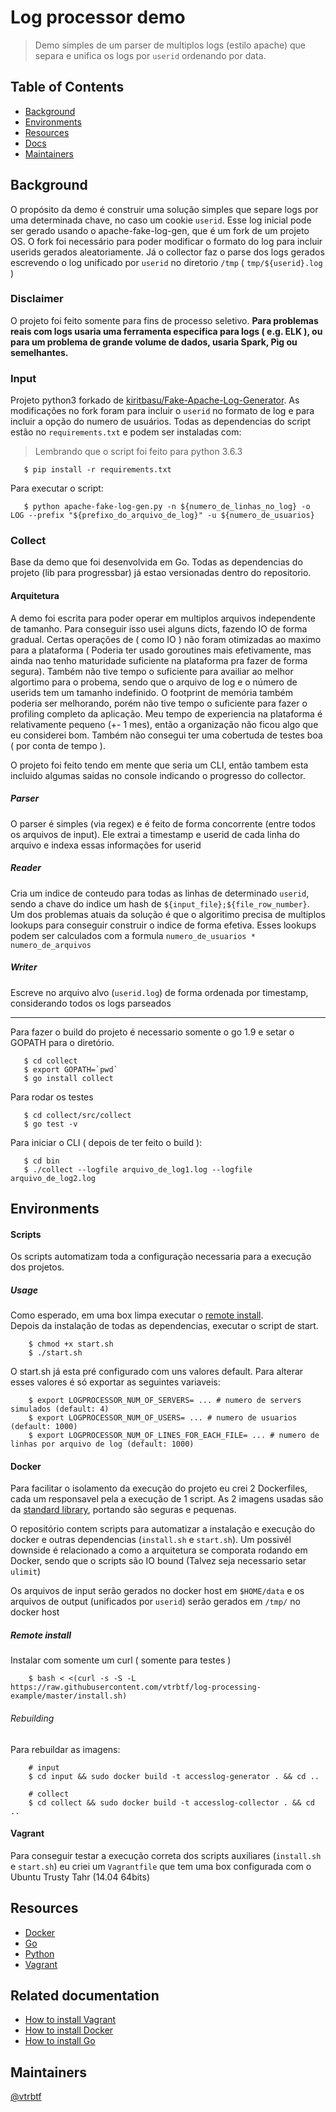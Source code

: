 # Log processor demo

> Demo simples de um parser de multiplos logs (estilo apache) que separa e unifica os logs por `userid` ordenando por data.

## Table of Contents

- [Background](#background)
- [Environments](#environments)
- [Resources](#resources)
- [Docs](#related-documentation)
- [Maintainers](#maintainers)

## Background

O propósito da demo é construir uma solução simples que separe logs por uma determinada chave, no caso um cookie `userid`. Esse log inicial pode ser gerado usando o apache-fake-log-gen, que é um fork de um projeto OS. O fork foi necessário para poder modificar o formato do log para incluir userids gerados aleatoriamente. Já o collector faz o parse dos logs gerados escrevendo o log unificado por `userid` no diretorio `/tmp` ( `tmp/${userid}.log` )

### Disclaimer
O projeto foi feito somente para fins de processo seletivo. __Para problemas reais com logs usaria uma ferramenta especifica para logs ( e.g. ELK ), ou para um problema de grande volume de dados, usaria Spark, Pig ou semelhantes.__

### Input 

Projeto python3 forkado de [kiritbasu/Fake-Apache-Log-Generator](https://github.com/kiritbasu/Fake-Apache-Log-Generator). As modificações no fork foram para incluir o `userid` no formato de log e para incluir a opção do numero de usuários. Todas as dependencias do script estão no `requirements.txt` e podem ser instaladas com: 

> Lembrando que o script foi feito para python 3.6.3

```
   $ pip install -r requirements.txt
```

Para executar o script: 
```
   $ python apache-fake-log-gen.py -n ${numero_de_linhas_no_log} -o LOG --prefix "${prefixo_do_arquivo_de_log}" -u ${numero_de_usuarios}
```

### Collect
Base da demo que foi desenvolvida em Go. Todas as dependencias do projeto (lib para progressbar) já estao versionadas dentro do repositorio. 

#### Arquitetura
A demo foi escrita para poder operar em multiplos arquivos independente de tamanho. Para conseguir isso usei alguns dicts, fazendo IO de forma gradual. Certas operações de ( como IO ) não foram otimizadas ao maximo para a plataforma ( Poderia ter usado goroutines mais efetivamente, mas ainda nao tenho maturidade suficiente na plataforma pra fazer de forma segura). Também não tive tempo o suficiente para availiar ao melhor algortimo para o probema, sendo que o arquivo de log e o número de userids tem um tamanho indefinido. O footprint de memória também poderia ser melhorando, porém não tive tempo o suficiente para fazer o profiling completo da aplicação. Meu tempo de experiencia na plataforma é relativamente pequeno (+- 1 mes), então a organização não ficou algo que eu considerei bom. Também não consegui ter uma cobertuda de testes boa ( por conta de tempo ).

O projeto foi feito tendo em mente que seria um CLI, então tambem esta incluido algumas saidas no console indicando o progresso do collector.

##### Parser
O parser é simples (via regex) e é feito de forma concorrente (entre todos os arquivos de input). Ele extrai a timestamp e userid de cada linha do arquivo e indexa essas informações for userid

##### Reader
Cria um indice de conteudo para todas as linhas de determinado `userid`, sendo a chave do indice um hash de `${input_file};${file_row_number}`. Um dos problemas atuais da solução é que o algoritimo precisa de multiplos lookups para conseguir construir o indice de forma efetiva. Esses lookups podem ser calculados com a formula `numero_de_usuarios * numero_de_arquivos`

##### Writer 
Escreve no arquivo alvo (`userid.log`) de forma ordenada por timestamp, considerando todos os logs parseados

----

Para fazer o build do projeto é necessario somente o go 1.9 e setar o GOPATH para o diretório.

```
   $ cd collect
   $ export GOPATH=`pwd`
   $ go install collect
```

Para rodar os testes

```
   $ cd collect/src/collect
   $ go test -v
```

Para iniciar o CLI ( depois de ter feito o build ): 
```
   $ cd bin
   $ ./collect --logfile arquivo_de_log1.log --logfile arquivo_de_log2.log
```

## Environments

#### Scripts
Os scripts automatizam toda a configuração necessaria para a execução dos projetos. 

##### Usage
Como esperado, em uma box limpa executar o [remote install](#remote-install).  
Depois da instalação de todas as dependencias, executar o script de start.  

```
    $ chmod +x start.sh
    $ ./start.sh
```

O start.sh já esta pré configurado com uns valores default. Para alterar esses valores é só exportar as seguintes variaveis:
```
    $ export LOGPROCESSOR_NUM_OF_SERVERS= ... # numero de servers simulados (default: 4)
    $ export LOGPROCESSOR_NUM_OF_USERS= ... # numero de usuarios (default: 1000)
    $ export LOGPROCESSOR_NUM_OF_LINES_FOR_EACH_FILE= ... # numero de linhas por arquivo de log (default: 1000)
```

#### Docker
Para facilitar o isolamento da execução do projeto eu crei 2 Dockerfiles, cada um responsavel pela a execução de 1 script. As 2 imagens usadas são da [standard library](https://github.com/docker-library/official-images), portando são seguras e pequenas.

O repositório contem scripts para automatizar a instalação e execução do docker e outras dependencias (`install.sh` e `start.sh`).
Um possivél downside é relacionado a como a arquitetura se comporata rodando em Docker, sendo que o scripts são IO bound (Talvez seja necessario setar `ulimit`)

Os arquivos de input serão gerados no docker host em `$HOME/data` e os arquivos de output (unificados por `userid`) serão gerados em `/tmp/` no docker host

##### Remote install
Instalar com somente um curl ( somente para testes )
```
    $ bash < <(curl -s -S -L https://raw.githubusercontent.com/vtrbtf/log-processing-example/master/install.sh)
```

###### Rebuilding 
Para rebuildar as imagens:
```
    # input
    $ cd input && sudo docker build -t accesslog-generator . && cd ..

    # collect
    $ cd collect && sudo docker build -t accesslog-collector . && cd ..
```


#### Vagrant
Para conseguir testar a execução correta dos scripts auxiliares (`install.sh` e `start.sh`) eu criei um `Vagrantfile` que tem uma box configurada com o Ubuntu Trusty Tahr (14.04 64bits)

## Resources
- [Docker](https://www.docker.com/)
- [Go](https://golang.org/)
- [Python](https://www.python.org/)
- [Vagrant](https://www.vagrantup.com/)


## Related documentation
- [How to install Vagrant](https://www.vagrantup.com/docs/installation/)
- [How to install Docker](https://docs.docker.com/engine/installation/)
- [How to install Go](https://golang.org/doc/install)

## Maintainers

[@vtrbtf](https://github.com/vtrbtf)  

